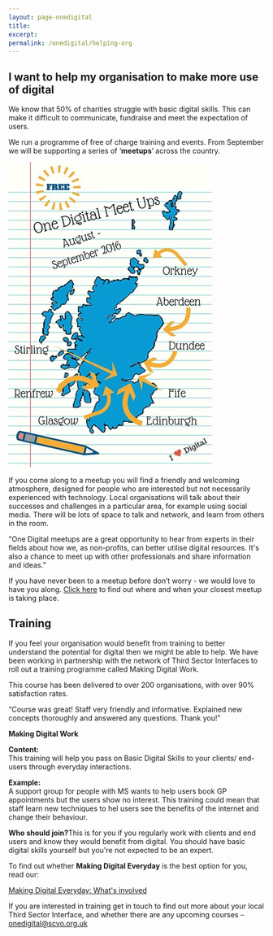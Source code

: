```yaml
---
layout: page-onedigital
title: 
excerpt:
permalink: /onedigital/helping-org
---
```


<!-- ![One Digital](/images/onedigitalbadgegreen.jpg)           ![Big Lottery Fund](/images/smallbiglottery.jpg) -->

## I want to help my organisation to make more use of digital

We know that 50% of charities struggle with basic digital skills. This can make it difficult to communicate, fundraise and meet the expectation of users.

We run a programme of free of charge training and events. From September we will be supporting a series of ‘<strong>meetups</strong>’ across the country.

![Meet ups](/images/onedigital/elblogsmall.jpg)

If you come along to a meetup you will find a friendly and welcoming atmosphere, designed for people who are interested but not necessarily experienced with technology. Local organisations will talk about their successes and challenges in a particular area, for example using social media. There will be lots of space to talk and network, and learn from others in the room.

"One Digital meetups are a great opportunity to hear from experts in their fields about how we, as non-profits, can better utilise digital resources. It's also a chance to meet up with other professionals and share information and ideas.”

If you have never been to a meetup before don’t worry - we would love to have you along. [Click here](http://www.meetup.com/One-Digital-Meetup/) to find out where and when your closest meetup is taking place.

## Training

If you feel your organisation would benefit from training to better understand the potential for digital then we might be able to help. We have been working in partnership with the network of Third Sector Interfaces to roll out a training programme called Making Digital Work.

This course has been delivered to over 200 organisations, with over 90% satisfaction rates.

“Course was great! Staff very friendly and informative. Explained new concepts thoroughly and answered any questions. Thank you!”

<div class="panel panel-default">

  <div class="panel-heading"><strong>Making Digital Work</strong></div>

  <div class="list-group">
    <span class="list-group-item">
      <p class="list-group-item-text"><strong>Content:</strong><br />
      This training will help you pass on Basic Digital Skills to your clients/ end-users through everyday interactions.</p>
    </span>
    <span class="list-group-item">
      <p class="list-group-item-text"><strong>Example:</strong><br />
      A support group for people with MS wants to help users book GP appointments but the users show no interest. This training could mean that staff learn new techniques to hel users see the benefits of the internet and change their behaviour.</p>
    </span>
    <span class="list-group-item">
      <p class="list-group-item-text"><strong>Who should join?</strong>This is for you if you regularly work with clients and end users and know they would benefit from digital. You should have basic digital skills yourself but you're not expected to be an expert.</p>
    </span>
    <span class="list-group-item">
      <p class="list-group-item-text">To find out whether <strong>Making Digital Everyday</strong> is the best option for you, read our:</p><a class="btn btn-primary btn-lg" href="/files/MDE what's involved.pdf">Making Digital Everyday: What's involved</a>
    </span>
  </div>

</div>

If you are interested in training get in touch to find out more about your local Third Sector Interface, and whether there are any upcoming courses – onedigital@scvo.org.uk
